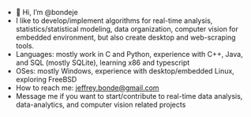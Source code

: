 - 👋 Hi, I’m @bondeje
- I like to develop/implement algorithms for real-time analysis, statistics/statistical modeling, data organization, computer vision for embedded environment, but also create desktop and web-scraping tools.
- Languages: mostly work in C and Python, experience with C++, Java, and SQL (mostly SQLite), learning x86 and typescript
- OSes: mostly Windows, experience with desktop/embedded Linux, exploring FreeBSD
- How to reach me: jeffrey.bonde@gmail.com
- Message me if you want to start/contribute to real-time data analysis, data-analytics, and computer vision related projects

<!---
bondeje/bondeje is a ✨ special ✨ repository because its `README.md` (this file) appears on your GitHub profile.
You can click the Preview link to take a look at your changes.
--->

